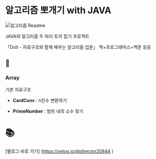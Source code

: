 # 알고리즘 뽀개기 with JAVA


![알고리즘 Readme](https://user-images.githubusercontent.com/68185554/233309400-ac6102e5-139a-44b0-88b1-301f196b0672.png)


JAVA와 알고리즘 두 마리 토끼 잡기 프로젝트

「Doit - 자료구조와 함께 배우는 알고리즘 입문」 책+프로그래머스+백준 등등



## 📑

### Array

기본 자료구조

- **CardConv** : n진수 변환하기

- **PrimeNumber** : 범위 내의 소수 찾기



# 📚

[벨로그 바로 가기] (https://velog.io/@director20844 )

